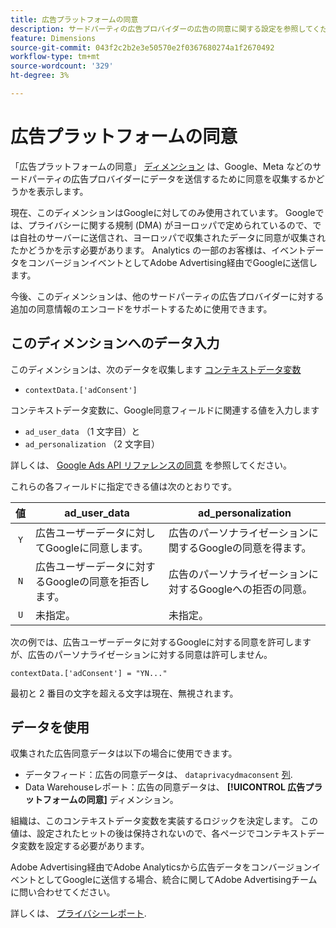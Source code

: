 ```yaml
---
title: 広告プラットフォームの同意
description: サードパーティの広告プロバイダーの広告の同意に関する設定を参照してください。
feature: Dimensions
source-git-commit: 043f2c2b2e3e50570e2f0367680274a1f2670492
workflow-type: tm+mt
source-wordcount: '329'
ht-degree: 3%

---
```


# 広告プラットフォームの同意

「広告プラットフォームの同意」 [ディメンション](overview.md) は、Google、Meta などのサードパーティの広告プロバイダーにデータを送信するために同意を収集するかどうかを表示します。

現在、このディメンションはGoogleに対してのみ使用されています。 Googleでは、プライバシーに関する規制 (DMA) がヨーロッパで定められているので、では自社のサーバーに送信され、ヨーロッパで収集されたデータに同意が収集されたかどうかを示す必要があります。 Analytics の一部のお客様は、イベントデータをコンバージョンイベントとしてAdobe Advertising経由でGoogleに送信します。

今後、このディメンションは、他のサードパーティの広告プロバイダーに対する追加の同意情報のエンコードをサポートするために使用できます。

## このディメンションへのデータ入力

このディメンションは、次のデータを収集します [コンテキストデータ変数](/help/implement/vars/page-vars/contextdata.md)

* `contextData.['adConsent']`

コンテキストデータ変数に、Google同意フィールドに関連する値を入力します

* `ad_user_data` （1 文字目）と
* `ad_personalization` （2 文字目）

詳しくは、 [Google Ads API リファレンスの同意](https://developers.google.com/google-ads/api/reference/rpc/v15/Consent) を参照してください。

これらの各フィールドに指定できる値は次のとおりです。

| 値 | ad_user_data | ad_personalization |
|:-:|---|---|
| `Y` | 広告ユーザーデータに対してGoogleに同意します。 | 広告のパーソナライゼーションに関するGoogleの同意を得ます。 |
| `N` | 広告ユーザーデータに対するGoogleの同意を拒否します。 | 広告のパーソナライゼーションに対するGoogleへの拒否の同意。 |
| `U` | 未指定。 | 未指定。 |

次の例では、広告ユーザーデータに対するGoogleに対する同意を許可しますが、広告のパーソナライゼーションに対する同意は許可しません。

```
contextData.['adConsent'] = "YN..."
```

最初と 2 番目の文字を超える文字は現在、無視されます。

## データを使用

収集された広告同意データは以下の場合に使用できます。

* データフィード：広告の同意データは、 `dataprivacydmaconsent` [列](/help/export/analytics-data-feed/c-df-contents/datafeeds-reference.md).
* Data Warehouseレポート：広告の同意データは、 **[!UICONTROL 広告プラットフォームの同意]** ディメンション。

組織は、このコンテキストデータ変数を実装するロジックを決定します。 この値は、設定されたヒットの後は保持されないので、各ページでコンテキストデータ変数を設定する必要があります。

Adobe Advertising経由でAdobe Analyticsから広告データをコンバージョンイベントとしてGoogleに送信する場合、統合に関してAdobe Advertisingチームに問い合わせてください。

詳しくは、 [プライバシーレポート](/help/admin/admin/c-manage-report-suites/c-edit-report-suites/privacy-reporting.md).
